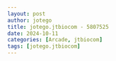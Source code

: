 ```yaml
---
layout: post
author: jotego
title: jotego.jtbiocom - 5807525
date: 2024-10-11
categories: [Arcade, jtbiocom]
tags: [jotego.jtbiocom]
---
```


